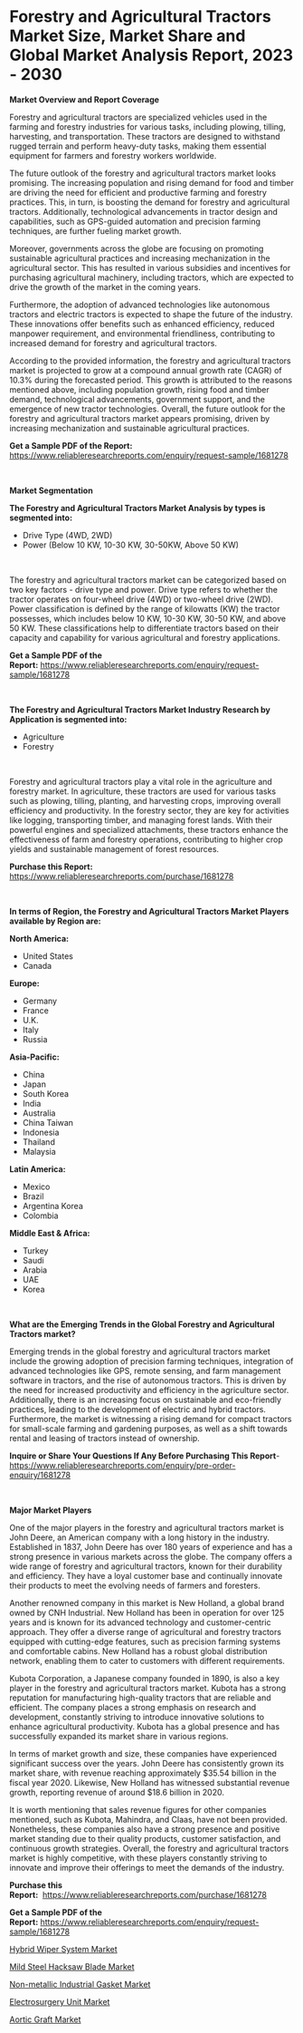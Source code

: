 <p><h1>Forestry and Agricultural Tractors Market Size, Market Share and Global Market Analysis Report, 2023 - 2030</h1></p><p><strong>Market Overview and Report Coverage</strong></p>
<p><p>Forestry and agricultural tractors are specialized vehicles used in the farming and forestry industries for various tasks, including plowing, tilling, harvesting, and transportation. These tractors are designed to withstand rugged terrain and perform heavy-duty tasks, making them essential equipment for farmers and forestry workers worldwide.</p><p>The future outlook of the forestry and agricultural tractors market looks promising. The increasing population and rising demand for food and timber are driving the need for efficient and productive farming and forestry practices. This, in turn, is boosting the demand for forestry and agricultural tractors. Additionally, technological advancements in tractor design and capabilities, such as GPS-guided automation and precision farming techniques, are further fueling market growth.</p><p>Moreover, governments across the globe are focusing on promoting sustainable agricultural practices and increasing mechanization in the agricultural sector. This has resulted in various subsidies and incentives for purchasing agricultural machinery, including tractors, which are expected to drive the growth of the market in the coming years.</p><p>Furthermore, the adoption of advanced technologies like autonomous tractors and electric tractors is expected to shape the future of the industry. These innovations offer benefits such as enhanced efficiency, reduced manpower requirement, and environmental friendliness, contributing to increased demand for forestry and agricultural tractors.</p><p>According to the provided information, the forestry and agricultural tractors market is projected to grow at a compound annual growth rate (CAGR) of 10.3% during the forecasted period. This growth is attributed to the reasons mentioned above, including population growth, rising food and timber demand, technological advancements, government support, and the emergence of new tractor technologies. Overall, the future outlook for the forestry and agricultural tractors market appears promising, driven by increasing mechanization and sustainable agricultural practices.</p></p>
<p><strong>Get a Sample PDF of the Report:</strong> <a href="https://www.reliableresearchreports.com/enquiry/request-sample/1681278">https://www.reliableresearchreports.com/enquiry/request-sample/1681278</a></p>
<p>&nbsp;</p>
<p><strong>Market Segmentation</strong></p>
<p><strong>The Forestry and Agricultural Tractors Market Analysis by types is segmented into:</strong></p>
<p><ul><li>Drive Type (4WD, 2WD)</li><li>Power (Below 10 KW, 10-30 KW, 30-50KW, Above 50 KW)</li></ul></p>
<p>&nbsp;</p>
<p><p>The forestry and agricultural tractors market can be categorized based on two key factors - drive type and power. Drive type refers to whether the tractor operates on four-wheel drive (4WD) or two-wheel drive (2WD). Power classification is defined by the range of kilowatts (KW) the tractor possesses, which includes below 10 KW, 10-30 KW, 30-50 KW, and above 50 KW. These classifications help to differentiate tractors based on their capacity and capability for various agricultural and forestry applications.</p></p>
<p><strong>Get a Sample PDF of the Report:</strong>&nbsp;<a href="https://www.reliableresearchreports.com/enquiry/request-sample/1681278">https://www.reliableresearchreports.com/enquiry/request-sample/1681278</a></p>
<p>&nbsp;</p>
<p><strong>The Forestry and Agricultural Tractors Market Industry Research by Application is segmented into:</strong></p>
<p><ul><li>Agriculture</li><li>Forestry</li></ul></p>
<p>&nbsp;</p>
<p><p>Forestry and agricultural tractors play a vital role in the agriculture and forestry market. In agriculture, these tractors are used for various tasks such as plowing, tilling, planting, and harvesting crops, improving overall efficiency and productivity. In the forestry sector, they are key for activities like logging, transporting timber, and managing forest lands. With their powerful engines and specialized attachments, these tractors enhance the effectiveness of farm and forestry operations, contributing to higher crop yields and sustainable management of forest resources.</p></p>
<p><strong>Purchase this Report:</strong>&nbsp; <a href="https://www.reliableresearchreports.com/purchase/1681278">https://www.reliableresearchreports.com/purchase/1681278</a></p>
<p>&nbsp;</p>
<p><strong>In terms of Region, the Forestry and Agricultural Tractors Market Players available by Region are:</strong></p>
<p>
    <p> <strong> North America: </strong>
        <ul>
            <li>United States</li>
            <li>Canada</li>
        </ul>
        </p> 
    <p> <strong> Europe: </strong>
        <ul>
            <li>Germany</li>
            <li>France</li>
            <li>U.K.</li>
            <li>Italy</li>
            <li>Russia</li>
        </ul>
        </p> 
    <p> <strong> Asia-Pacific: </strong>
        <ul>
            <li>China</li>
            <li>Japan</li>
            <li>South Korea</li>
            <li>India</li>
            <li>Australia</li>
            <li>China Taiwan</li>
            <li>Indonesia</li>
            <li>Thailand</li>
            <li>Malaysia</li>
        </ul>
        </p> 
    <p> <strong> Latin America: </strong>
        <ul>
            <li>Mexico</li>
            <li>Brazil</li>
            <li>Argentina Korea</li>
            <li>Colombia</li>
        </ul>
        </p> 
    <p> <strong> Middle East & Africa: </strong>
        <ul>
            <li>Turkey</li>
            <li>Saudi</li>
            <li>Arabia</li>
            <li>UAE</li>
            <li>Korea</li>
        </ul>
    </p>
    </p>
<p>&nbsp;</p>
<p><strong>What are the Emerging Trends in the Global Forestry and Agricultural Tractors market?</strong></p>
<p><p>Emerging trends in the global forestry and agricultural tractors market include the growing adoption of precision farming techniques, integration of advanced technologies like GPS, remote sensing, and farm management software in tractors, and the rise of autonomous tractors. This is driven by the need for increased productivity and efficiency in the agriculture sector. Additionally, there is an increasing focus on sustainable and eco-friendly practices, leading to the development of electric and hybrid tractors. Furthermore, the market is witnessing a rising demand for compact tractors for small-scale farming and gardening purposes, as well as a shift towards rental and leasing of tractors instead of ownership.</p></p>
<p><strong>Inquire or Share Your Questions If Any Before Purchasing This Report</strong>- <a href="https://www.reliableresearchreports.com/enquiry/pre-order-enquiry/1681278">https://www.reliableresearchreports.com/enquiry/pre-order-enquiry/1681278</a></p>
<p>&nbsp;</p>
<p><strong>Major Market Players</strong></p>
<p><p>One of the major players in the forestry and agricultural tractors market is John Deere, an American company with a long history in the industry. Established in 1837, John Deere has over 180 years of experience and has a strong presence in various markets across the globe. The company offers a wide range of forestry and agricultural tractors, known for their durability and efficiency. They have a loyal customer base and continually innovate their products to meet the evolving needs of farmers and foresters. </p><p>Another renowned company in this market is New Holland, a global brand owned by CNH Industrial. New Holland has been in operation for over 125 years and is known for its advanced technology and customer-centric approach. They offer a diverse range of agricultural and forestry tractors equipped with cutting-edge features, such as precision farming systems and comfortable cabins. New Holland has a robust global distribution network, enabling them to cater to customers with different requirements.</p><p>Kubota Corporation, a Japanese company founded in 1890, is also a key player in the forestry and agricultural tractors market. Kubota has a strong reputation for manufacturing high-quality tractors that are reliable and efficient. The company places a strong emphasis on research and development, constantly striving to introduce innovative solutions to enhance agricultural productivity. Kubota has a global presence and has successfully expanded its market share in various regions.</p><p>In terms of market growth and size, these companies have experienced significant success over the years. John Deere has consistently grown its market share, with revenue reaching approximately $35.54 billion in the fiscal year 2020. Likewise, New Holland has witnessed substantial revenue growth, reporting revenue of around $18.6 billion in 2020.</p><p>It is worth mentioning that sales revenue figures for other companies mentioned, such as Kubota, Mahindra, and Claas, have not been provided. Nonetheless, these companies also have a strong presence and positive market standing due to their quality products, customer satisfaction, and continuous growth strategies. Overall, the forestry and agricultural tractors market is highly competitive, with these players constantly striving to innovate and improve their offerings to meet the demands of the industry.</p></p>
<p><strong>Purchase this Report:</strong>&nbsp;&nbsp;<a href="https://www.reliableresearchreports.com/purchase/1681278">https://www.reliableresearchreports.com/purchase/1681278</a></p>
<p></p>
<p><strong>Get a Sample PDF of the Report:</strong>&nbsp;<a href="https://www.reliableresearchreports.com/enquiry/request-sample/1681278">https://www.reliableresearchreports.com/enquiry/request-sample/1681278</a></p>
<p><p><a href="https://www.linkedin.com/pulse/hybrid-wiper-system-market-size-share-amp-trends-analysis/">Hybrid Wiper System Market</a></p><p><a href="https://www.linkedin.com/pulse/mild-steel-hacksaw-blade-market-research-report-provides/">Mild Steel Hacksaw Blade Market</a></p><p><a href="https://www.linkedin.com/pulse/non-metallic-industrial-gasket-market-share-amp-new-trends/">Non-metallic Industrial Gasket Market</a></p><p><a href="https://medium.com/@klrahulrp23/electrosurgery-unit-market-size-cagr-trends-2024-2030-101a2c26f046">Electrosurgery Unit Market</a></p><p><a href="https://medium.com/@nayanmongiarp23/aortic-graft-market-size-cagr-trends-2024-2030-f5846d5b71e2">Aortic Graft Market</a></p></p>